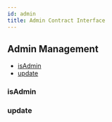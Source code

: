 ```yaml
---
id: admin
title: Admin Contract Interface
---
```



<h2 class="hover-list">Admin Management</h2>

* [isAdmin](#isAdmin)
* [update](#update)

### isAdmin

### update